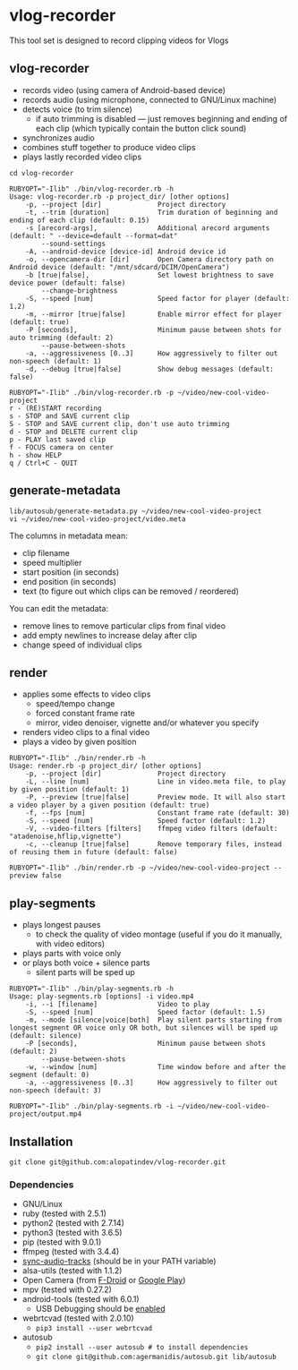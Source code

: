 # vlog-recorder
This tool set is designed to record clipping videos for Vlogs

## vlog-recorder
- records video (using camera of Android-based device)
- records audio (using microphone, connected to GNU/Linux machine)
- detects voice (to trim silence)
  - if auto trimming is disabled — just removes beginning and ending of each clip (which typically contain the button click sound)
- synchronizes audio
- combines stuff together to produce video clips
- plays lastly recorded video clips

```
cd vlog-recorder

RUBYOPT="-Ilib" ./bin/vlog-recorder.rb -h
Usage: vlog-recorder.rb -p project_dir/ [other options]
    -p, --project [dir]              Project directory
    -t, --trim [duration]            Trim duration of beginning and ending of each clip (default: 0.15)
    -s [arecord-args],               Additional arecord arguments (default: " --device=default --format=dat"
        --sound-settings
    -A, --android-device [device-id] Android device id
    -o, --opencamera-dir [dir]       Open Camera directory path on Android device (default: "/mnt/sdcard/DCIM/OpenCamera")
    -b [true|false],                 Set lowest brightness to save device power (default: false)
        --change-brightness
    -S, --speed [num]                Speed factor for player (default: 1.2)
    -m, --mirror [true|false]        Enable mirror effect for player (default: true)
    -P [seconds],                    Minimum pause between shots for auto trimming (default: 2)
        --pause-between-shots
    -a, --aggressiveness [0..3]      How aggressively to filter out non-speech (default: 1)
    -d, --debug [true|false]         Show debug messages (default: false)

RUBYOPT="-Ilib" ./bin/vlog-recorder.rb -p ~/video/new-cool-video-project
r - (RE)START recording
s - STOP and SAVE current clip
S - STOP and SAVE current clip, don't use auto trimming
d - STOP and DELETE current clip
p - PLAY last saved clip
f - FOCUS camera on center
h - show HELP
q / Ctrl+C - QUIT
```

## generate-metadata
```
lib/autosub/generate-metadata.py ~/video/new-cool-video-project
vi ~/video/new-cool-video-project/video.meta
```

The columns in metadata mean:
- clip filename
- speed multiplier
- start position (in seconds)
- end position (in seconds)
- text (to figure out which clips can be removed / reordered)

You can edit the metadata:
- remove lines to remove particular clips from final video
- add empty newlines to increase delay after clip
- change speed of individual clips

## render
- applies some effects to video clips
  - speed/tempo change
  - forced constant frame rate
  - mirror, video denoiser, vignette and/or whatever you specify
- renders video clips to a final video
- plays a video by given position

```
RUBYOPT="-Ilib" ./bin/render.rb -h
Usage: render.rb -p project_dir/ [other options]
    -p, --project [dir]              Project directory
    -L, --line [num]                 Line in video.meta file, to play by given position (default: 1)
    -P, --preview [true|false]       Preview mode. It will also start a video player by a given position (default: true)
    -f, --fps [num]                  Constant frame rate (default: 30)
    -S, --speed [num]                Speed factor (default: 1.2)
    -V, --video-filters [filters]    ffmpeg video filters (default: "atadenoise,hflip,vignette")
    -c, --cleanup [true|false]       Remove temporary files, instead of reusing them in future (default: false)

RUBYOPT="-Ilib" ./bin/render.rb -p ~/video/new-cool-video-project --preview false
```

## play-segments
- plays longest pauses
  - to check the quality of video montage (useful if you do it manually, with video editors)
- plays parts with voice only
- or plays both voice + silence parts
  - silent parts will be sped up

```
RUBYOPT="-Ilib" ./bin/play-segments.rb -h
Usage: play-segments.rb [options] -i video.mp4
    -i, --i [filename]               Video to play
    -S, --speed [num]                Speed factor (default: 1.5)
    -m, --mode [silence|voice|both]  Play silent parts starting from longest segment OR voice only OR both, but silences will be sped up (default: silence)
    -P [seconds],                    Minimum pause between shots (default: 2)
        --pause-between-shots
    -w, --window [num]               Time window before and after the segment (default: 0)
    -a, --aggressiveness [0..3]      How aggressively to filter out non-speech (default: 3)

RUBYOPT="-Ilib" ./bin/play-segments.rb -i ~/video/new-cool-video-project/output.mp4
```

## Installation
`git clone git@github.com:alopatindev/vlog-recorder.git`

### Dependencies
- GNU/Linux
- ruby (tested with 2.5.1)
- python2 (tested with 2.7.14)
- python3 (tested with 3.6.5)
- pip (tested with 9.0.1)
- ffmpeg (tested with 3.4.4)
- [sync-audio-tracks](https://github.com/alopatindev/sync-audio-tracks) (should be in your PATH variable)
- alsa-utils (tested with 1.1.2)
- Open Camera (from [F-Droid](https://f-droid.org/en/packages/net.sourceforge.opencamera/) or [Google Play](https://play.google.com/store/apps/details?id=net.sourceforge.opencamera))
- mpv (tested with 0.27.2)
- android-tools (tested with 6.0.1)
  - USB Debugging should be [enabled](https://github.com/alopatindev/qdevicemonitor/blob/master/TROUBLESHOOTING.md#android-devices-are-not-recognized)
- webrtcvad (tested with 2.0.10)
  - `pip3 install --user webrtcvad`
- autosub
  - `pip2 install --user autosub # to install dependencies`
  - `git clone git@github.com:agermanidis/autosub.git lib/autosub`
